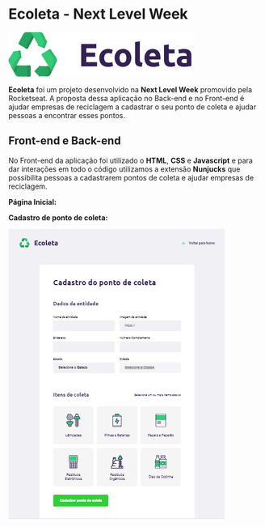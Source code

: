 
# Ecoleta - Next Level Week

![](https://raw.githubusercontent.com/Nathan-Andrade/Ecoleta/e65d26abfa437ef4b500f73e402d09feb86f8ae2/Public/assets/icones/logo.svg)


**Ecoleta** foi um projeto desenvolvido na **Next Level Week** promovido pela Rocketseat. A proposta dessa aplicação no Back-end e no Front-end é ajudar empresas de reciclagem a cadastrar o seu ponto de coleta e ajudar pessoas a encontrar esses pontos.

## Front-end e Back-end

No Front-end da aplicação foi utilizado o **HTML**, **CSS** e **Javascript** e para dar interações em todo o código utilizamos a extensão **Nunjucks** que possibilita pessoas a cadastrarem pontos de coleta e ajudar empresas de reciclagem.


**Página Inicial:**

**Cadastro de ponto de coleta:**

![](https://github.com/jucelania/ecoleta/blob/master/src/github/page%20cadastro.PNG?raw=true)

